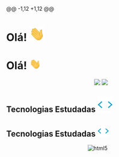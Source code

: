 @@ -1,12 +1,12 @@
# Olá! <img src="https://github.com/gherrerar/gherrerar/blob/main/img/wave.gif" width="40">
# Olá! <img src="https://github.com/gherrerar/gherrerar/blob/main/img/wave.gif" width="30">

<div align="center">
  <img src="https://github-readme-stats.vercel.app/api/top-langs/?username=gherrerar&layout=compact&theme=tokyonight" height="160em"/>
  <img src="https://github-readme-stats.vercel.app/api?username=larroydxox&hide=stars&count_private=true&show_icons=true&theme=tokyonight" height="160em"/>
</div>


<h2 align="left">Tecnologias Estudadas <img src="https://github.com/gherrerar/gherrerar/blob/main/img/skills.gif" width="40"></h3>
<h2 align="left">Tecnologias Estudadas <img src="https://github.com/gherrerar/gherrerar/blob/main/img/skills.gif" width="30"></h3>
<div align="center"> 
  <img src="https://cdn.jsdelivr.net/gh/devicons/devicon/icons/html5/html5-original.svg" alt="html5" width="40" height="40"/>
  &emsp;
